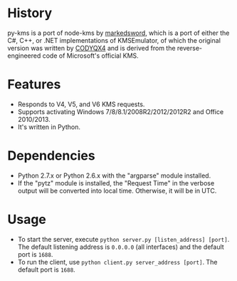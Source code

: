 # History
py-kms is a port of node-kms by [markedsword](http://forums.mydigitallife.info/members/183074-markedsword), which is a port of either the C#, C++, or .NET implementations of KMSEmulator, of which the original version was written by [CODYQX4](http://forums.mydigitallife.info/members/89933-CODYQX4) and is derived from the reverse-engineered code of Microsoft's official KMS.

# Features
- Responds to V4, V5, and V6 KMS requests.
- Supports activating Windows 7/8/8.1/2008R2/2012/2012R2 and Office 2010/2013.
- It's written in Python.

# Dependencies
- Python 2.7.x or Python 2.6.x with the "argparse" module installed.
- If the "pytz" module is installed, the "Request Time" in the verbose output will be converted into local time. Otherwise, it will be in UTC.

# Usage
- To start the server, execute `python server.py [listen_address] [port]`. The default listening address is `0.0.0.0` (all interfaces) and the default port is `1688`.
- To run the client, use `python client.py server_address [port]`. The default port is `1688`.